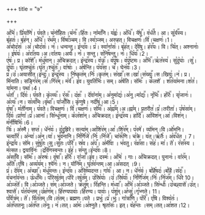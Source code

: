 +++
title = "७"

+++


  
अ꣣भि꣢। प्रि꣣या꣡णि꣢। प꣣वते। च꣡नो꣢꣯हितः।च꣡नः꣢꣯।हि꣣तः। ना꣡मा꣢꣯नि। य꣣ह्वः꣢। अ꣡धि꣢꣯। ये꣡षु꣢꣯। व꣡र्ध꣢꣯ते। आ। सू꣡र्य꣢꣯स्य। बृ꣣हतः꣢। बृ꣣ह꣢न्। अ꣡धि꣢꣯। र꣡थ꣢꣯म्। वि꣡ष्व꣢꣯ञ्चम्। वि।स्व꣣ञ्जम्। अरुहत्। विचक्षणः꣢।वि꣣।चक्षणः꣢।1।  
अ꣣चोद꣡सः꣢ ।अ꣣।चोद꣡सः꣢। नः꣣। धन्वन्तु। इ꣡न्द꣢꣯वः। प्र꣢। स्वा꣣ना꣡सः꣢। बृ꣣ह꣢त्। दे꣣वे꣡षु। ह꣡र꣢꣯यः। वि। चि꣣त्। अश्नानाः꣢ । इ꣣ष꣡यः꣢। अ꣡रा꣢꣯तयः।अ।रा꣣तयः।अर्यः꣢। नः꣣। सन्तु। स꣡नि꣢꣯षन्तु। नः꣣। धि꣡यः꣢꣯।2।  
ए꣣षः꣢। प्र। को꣡शे꣢꣯। म꣡धु꣢꣯मान्। अ꣣चिक्रदत्। इ꣡न्द्र꣢꣯स्य। व꣡ज्रः꣢꣯। व꣡पु꣢꣯षः। व꣡पु꣢꣯ष्टमः। अ꣣भि꣢꣯।ऋ꣣त꣡स्य꣢। सु꣣दु꣡घाः꣢ ।सु꣣।दु꣡घाः꣢꣯। घृ꣣तश्चु꣡तः꣢।घृ꣣त।श्चु꣡तः꣢꣯। वा꣣श्राः꣢ । अ꣣र्षन्ति। प꣡य꣢꣯सा। च꣣। घेन꣡वः꣢।3।  
प्र꣢।उ꣣।अयासीत्।इ꣡न्दुः꣢꣯। इ꣡न्द्र꣢꣯स्य । नि꣣ष्कृत꣢म्।निः꣣।कृत꣢म्। स꣡खा꣢꣯।स।खा꣣।स꣡ख्युः꣢꣯।स।खियुः꣢।न꣢। प्र। मि꣣नाति। सङ्गि꣡र꣢म्।सं꣣।गि꣡र꣢꣯म्। म꣡र्य꣢꣯। इ꣣व। युवति꣡भिः꣢। सम्। अ꣣र्षति। सो꣡मः꣢꣯ । क꣣लशे꣢ । श꣣त꣡या꣢मना।श꣣त꣢।या꣣मना। पथा꣢।4।  
ध꣣र्ता꣢ । दि꣣वः꣢। प꣣वते। कृ꣡त्व्यः꣢꣯। र꣡सः꣢꣯। द꣡क्षः꣢꣯ । दे꣣वा꣡ना꣢म्। अ꣣नुमा꣡द्यः꣢।अ꣣नु।मा꣡द्यः꣢꣯। नृ꣡भिः꣢꣯। ह꣡रिः꣢꣯। सृ꣣जानः꣢। अ꣡त्यः꣢꣯।न। स꣡त्व꣢꣯भिः।वृ꣡था꣢꣯। पा꣡जाँ꣢꣯सि। कृ꣣णुषे। नदी꣡षु꣢।आ।5।  
वृ꣡षा꣢꣯। म꣣ती꣢नाम्। प꣣वते। विचक्षणः꣢। वि꣣।चक्षणः꣢। सो꣡मः꣢꣯। अ꣡ह्ना꣢꣯म्।अ।ह्ना꣣म्। प्रतरीत꣢।प्र꣣।तरीता꣢। उ꣣ष꣡सा꣢म्। दि꣣वः꣢।प्रा꣣णा꣢।प्र꣣।आना꣢। सि꣡न्धू꣢꣯नाम्। क꣣ल꣡शा꣢न्। अ꣣चिक्रदत्। इ꣡न्द्र꣢꣯स्य। हा꣡र्दि꣢꣯। आ꣣विश꣢न्।आ꣣।विश꣢न्। म꣣नी꣡षिभिः꣢।6।  
त्रिः꣢। अ꣣स्मै। सप्त꣢। धे꣣न꣡वः꣢। दु꣣दुह्रिरे। सत्या꣢म्।आ꣣शि꣡र꣢म्।आ꣣।शि꣡र꣢꣯म्। प꣣रमे꣢। व्यो꣢मन्।वि।ओ꣣मनि। चत्वा꣡रि꣢। अ꣣न्या꣢।अ꣣न्।या꣢। भु꣡व꣢꣯नानि। नि꣣र्णि꣡जे꣢।निः꣣।नि꣡जे꣢꣯। चा꣡रू꣢꣯णि। च꣣क्रे। य꣢त्।ऋ꣣तैः꣢। अ꣡व꣢꣯र्धत । 7।  
इ꣡न्द्रा꣢꣯य। सो꣣म। सु꣡षु꣢꣯तः।सु।सु꣣तः।प꣡रि꣢꣯। स्र꣣व। अ꣡प꣢꣯। अ꣡मी꣢꣯वा । भ꣣वतु। र꣡क्ष꣢꣯सा। स꣣ह꣢। मा꣢। ते꣣। र꣡स꣢꣯स्य ।म꣣त्सत। द्वयावि꣡नः꣢ ।द्र꣡वि꣢꣯णस्वन्तः। इ꣣ह꣢। स꣣न्तु।इ꣡न्द꣢꣯वः।8।  
अ꣡सा꣢꣯वि। सो꣡मः꣢꣯। अ꣣रुषः꣢। वृ꣡षा꣢꣯। ह꣡रिः꣢꣯। रा꣡जा꣢꣯।इ꣣व। दस्मः꣢। अ꣣भि꣢ । गाः। अ꣣चिक्रदत्। पुनानः꣢। वा꣡र꣢꣯म्।अ꣡ति꣢꣯।ए꣣षि। अव्य꣡य꣢म्। श्ये꣣नः꣢। न। यो꣡नि꣢꣯म्। घृ꣣त꣡व꣢न्तम्।आ।अ꣣सदत् ।9।  
प्र꣢। दे꣣व꣢म्। अ꣡च्छा꣢꣯। म꣡धु꣢꣯मन्तः। इ꣡न्द꣢꣯वः। अ꣡सि꣢꣯ष्यदन्त। गा꣡वः꣢꣯। आ। न। धे꣣न꣡वः꣢। ब꣣र्हि꣡षदः꣢।ब꣣र्हि।स꣡दः꣢꣯। व꣣चना꣡व꣢न्तः। ऊ꣡ध꣢꣯भिः। प꣣रिस्रु꣡त꣢म्।प꣣रि।स्रु꣡त꣢꣯म्। उ꣣स्रि꣡याः꣢ ।उ꣣।स्रि꣡याः꣢꣯। नि꣣र्णि꣡ज꣢म्।निः꣣।नि꣡ज꣢꣯म्। धि꣣रे 10।  
अ꣣ञ्ज꣡ते꣢। वि।अ꣣ञ्जते। स꣢म्।अ꣣ञ्जते। क्र꣡तु꣢꣯म्। रि꣣हन्ति। म꣡ध्वा꣢꣯। अ꣣भि꣢।अ꣣ञ्जते। सि꣡न्धोः꣢꣯।उ꣣च्छ्वासे꣢।उ꣣त्।श्वासे꣢। प꣣त꣡य꣢न्तम्।उ꣣क्ष꣡ण꣢म्। हि꣣रण्यपावाः꣢।हि꣣रण्य। पावाः꣢। प꣣शु꣢म्।अ꣣प्सु꣢।गृ꣣भ्णते। 11।  
प꣣वि꣡त्र꣢म्। ते꣣। वि꣡त꣢꣯तम्।वि।त꣣तम्। ब्रह्मणः।पते । प्रभुः꣢।प्र꣣।भुः꣢। गा꣡त्रा꣢꣯णि। प꣡रि꣢꣯। ए꣣षि। विश्व꣡तः꣢। अ꣡त꣢꣯प्ततनूः।अ꣡त꣢꣯प्त।त꣣नूः। न꣢।तत्। आ꣣मः꣢।अ꣣श्नुते। श्रृता꣡सः꣢। इत्। व꣡ह꣢꣯न्तः ।सम्।तत्।आ꣣शत।12।

